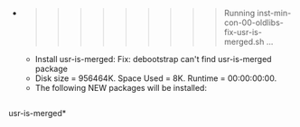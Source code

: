 * >>>>>>>>> Running inst-min-con-00-oldlibs-fix-usr-is-merged.sh ...
  * Install usr-is-merged: Fix: debootstrap can't find usr-is-merged package
  * Disk size = 956464K. Space Used = 8K. Runtime = 00:00:00:00.
  * The following NEW packages will be installed:
  ```bash
usr-is-merged*
  ```
